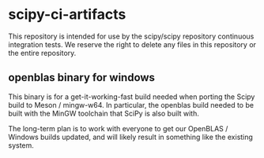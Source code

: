 # scipy-ci-artifacts

This repository is intended for use by the scipy/scipy repository continuous integration
tests. We reserve the right to delete any files in this repository or the entire repository.

## openblas binary for windows

This binary is for a get-it-working-fast build needed when porting the Scipy build to Meson / mingw-w64.
In particular, the openblas build needed to be built with the MinGW toolchain that SciPy is also
built with. 

The long-term plan is to work with everyone to get our OpenBLAS / Windows builds updated, and will likely
result in something like the existing system.
